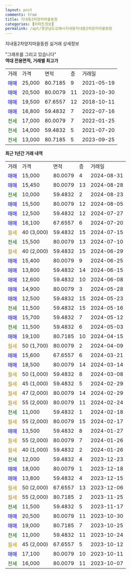 ```yaml
---
layout: post
comments: true
title: 지내동2차양지마을동원
categories: [아파트정보]
permalink: /apt/경상남도김해시지내동지내동2차양지마을동원
---
```


지내동2차양지마을동원 실거래 상세정보

<script type="text/javascript">
  google.charts.load('current', {'packages':['line', 'corechart']});
  google.charts.setOnLoadCallback(drawChart);

  function drawChart() {
    var data = new google.visualization.DataTable();
    data.addColumn('date', '거래일');
    data.addColumn('number', "매매");
    data.addColumn('number', "전세");
    data.addColumn('number', "전매");

    data.addRows([[new Date(Date.parse("2024-08-31")), 15000, null, null], [new Date(Date.parse("2024-08-28")), 15450, null, null], [new Date(Date.parse("2024-08-23")), null, 10000, null], [new Date(Date.parse("2024-08-05")), 15500, null, null], [new Date(Date.parse("2024-07-27")), 12500, null, null], [new Date(Date.parse("2024-07-20")), 16100, null, null], [new Date(Date.parse("2024-07-15")), null, null, null], [new Date(Date.parse("2024-07-10")), null, 15500, null], [new Date(Date.parse("2024-06-29")), null, null, null], [new Date(Date.parse("2024-06-25")), 15400, null, null], [new Date(Date.parse("2024-06-15")), 13800, null, null], [new Date(Date.parse("2024-06-08")), 12600, null, null], [new Date(Date.parse("2024-05-28")), 14900, null, null], [new Date(Date.parse("2024-05-23")), 12500, null, null], [new Date(Date.parse("2024-05-16")), null, 11500, null], [new Date(Date.parse("2024-05-12")), 15700, null, null], [new Date(Date.parse("2024-05-03")), null, 11500, null], [new Date(Date.parse("2024-04-15")), 19100, null, null], [new Date(Date.parse("2024-04-09")), null, null, null], [new Date(Date.parse("2024-03-21")), 15600, null, null], [new Date(Date.parse("2024-03-14")), 18500, null, null], [new Date(Date.parse("2024-03-08")), null, null, null], [new Date(Date.parse("2024-02-29")), null, null, null], [new Date(Date.parse("2024-02-29")), null, null, null], [new Date(Date.parse("2024-02-24")), null, null, null], [new Date(Date.parse("2024-02-18")), null, 11000, null], [new Date(Date.parse("2024-02-17")), null, null, null], [new Date(Date.parse("2024-01-27")), 13500, null, null], [new Date(Date.parse("2024-01-26")), null, null, null], [new Date(Date.parse("2024-01-26")), null, null, null], [new Date(Date.parse("2023-12-23")), null, 12000, null], [new Date(Date.parse("2023-12-18")), 18000, null, null], [new Date(Date.parse("2023-12-15")), 13800, null, null], [new Date(Date.parse("2023-12-06")), null, null, null], [new Date(Date.parse("2023-11-25")), null, null, null], [new Date(Date.parse("2023-11-17")), null, 11500, null], [new Date(Date.parse("2023-10-30")), 20500, null, null], [new Date(Date.parse("2023-10-25")), 19000, null, null], [new Date(Date.parse("2023-10-24")), null, 11000, null], [new Date(Date.parse("2023-10-12")), null, null, null], [new Date(Date.parse("2023-10-11")), 17100, null, null], [new Date(Date.parse("2023-10-07")), null, 16000, null]]);

    var options = {
      hAxis: {
        format: 'yyyy/MM/dd'
      },    
      lineWidth: 0,
      pointsVisible: true,    
      title: '최근 1년간 유형별 실거래가 분포',
      legend: { position: 'bottom' }
    };

    var formatter = new google.visualization.NumberFormat({pattern:'###,###'} );
    formatter.format(data, 1);
    formatter.format(data, 2);
    
    setTimeout(function() {
        var chart = new google.visualization.LineChart(document.getElementById('columnchart_material'));
        chart.draw(data, (options));
        document.getElementById('loading').style.display = 'none';
    }, 200);
  }
</script>


<div id="loading" style="z-index:20; display: block; margin-left: 0px">"그래프를 그리고 있습니다"</div>
<div id="columnchart_material" style="width: 95%; margin-left: 0px; display: block"></div>
<!-- contents start -->
<b>역대 전용면적, 거래별 최고가</b>
<table class="sortable">
    <tr>
      <td>거래</td>
      <td>가격</td>
      <td>면적</td>
      <td>층</td>
      <td>거래일</td>
    </tr>
        <tr>
          <td><a style="color: blue">매매</a></td>
          <td>25,000</td>
          <td>80.7185</td>
          <td>9</td>
          <td>2021-05-19</td>
        </tr>            <tr>
          <td><a style="color: blue">매매</a></td>
          <td>20,500</td>
          <td>80.0079</td>
          <td>11</td>
          <td>2023-10-30</td>
        </tr>            <tr>
          <td><a style="color: blue">매매</a></td>
          <td>19,500</td>
          <td>67.6557</td>
          <td>12</td>
          <td>2018-10-11</td>
        </tr>            <tr>
          <td><a style="color: blue">매매</a></td>
          <td>16,800</td>
          <td>59.4832</td>
          <td>7</td>
          <td>2022-07-16</td>
        </tr>        
        <tr>
              <td><a style="color: darkgreen">전세</a></td>
              <td>17,000</td>
              <td>80.0079</td>
              <td>7</td>
              <td>2022-01-25</td>
            </tr>            <tr>
              <td><a style="color: darkgreen">전세</a></td>
              <td>14,000</td>
              <td>59.4832</td>
              <td>5</td>
              <td>2021-07-20</td>
            </tr>            <tr>
              <td><a style="color: darkgreen">전세</a></td>
              <td>13,000</td>
              <td>80.7185</td>
              <td>5</td>
              <td>2023-09-25</td>
            </tr>        
    
</table>

<b>최근 1년간 거래 내역</b>

<table class="sortable">
    <tr>
      <td>거래</td>
      <td>가격</td>
      <td>면적</td>
      <td>층</td>
      <td>거래일</td>
    </tr>
    <tr>
      <td><a style="color: blue">매매</a></td>
      <td>15,000</td>
      <td>80.0079</td>
      <td>4</td>
      <td>2024-08-31</td>
    </tr>          <tr>
      <td><a style="color: blue">매매</a></td>
      <td>15,450</td>
      <td>80.0079</td>
      <td>13</td>
      <td>2024-08-28</td>
    </tr>          <tr>
      <td><a style="color: darkgreen">전세</a></td>
      <td>10,000</td>
      <td>59.4832</td>
      <td>2</td>
      <td>2024-08-23</td>
    </tr>          <tr>
      <td><a style="color: blue">매매</a></td>
      <td>15,500</td>
      <td>80.0079</td>
      <td>12</td>
      <td>2024-08-05</td>
    </tr>          <tr>
      <td><a style="color: blue">매매</a></td>
      <td>12,500</td>
      <td>59.4832</td>
      <td>12</td>
      <td>2024-07-27</td>
    </tr>          <tr>
      <td><a style="color: blue">매매</a></td>
      <td>16,100</td>
      <td>67.6557</td>
      <td>6</td>
      <td>2024-07-20</td>
    </tr>          <tr>
      <td><a style="color: darkgoldenrod">월세</a></td>
      <td>40 (3,000)</td>
      <td>59.4832</td>
      <td>15</td>
      <td>2024-07-15</td>
    </tr>          <tr>
      <td><a style="color: darkgreen">전세</a></td>
      <td>15,500</td>
      <td>80.0079</td>
      <td>13</td>
      <td>2024-07-10</td>
    </tr>          <tr>
      <td><a style="color: darkgoldenrod">월세</a></td>
      <td>40 (2,000)</td>
      <td>59.4832</td>
      <td>15</td>
      <td>2024-06-29</td>
    </tr>          <tr>
      <td><a style="color: blue">매매</a></td>
      <td>15,400</td>
      <td>80.0079</td>
      <td>9</td>
      <td>2024-06-25</td>
    </tr>          <tr>
      <td><a style="color: blue">매매</a></td>
      <td>13,800</td>
      <td>59.4832</td>
      <td>14</td>
      <td>2024-06-15</td>
    </tr>          <tr>
      <td><a style="color: blue">매매</a></td>
      <td>12,600</td>
      <td>59.4832</td>
      <td>10</td>
      <td>2024-06-08</td>
    </tr>          <tr>
      <td><a style="color: blue">매매</a></td>
      <td>14,900</td>
      <td>80.0079</td>
      <td>3</td>
      <td>2024-05-28</td>
    </tr>          <tr>
      <td><a style="color: blue">매매</a></td>
      <td>12,500</td>
      <td>59.4832</td>
      <td>15</td>
      <td>2024-05-23</td>
    </tr>          <tr>
      <td><a style="color: darkgreen">전세</a></td>
      <td>11,500</td>
      <td>59.4832</td>
      <td>15</td>
      <td>2024-05-16</td>
    </tr>          <tr>
      <td><a style="color: blue">매매</a></td>
      <td>15,700</td>
      <td>59.4832</td>
      <td>7</td>
      <td>2024-05-12</td>
    </tr>          <tr>
      <td><a style="color: darkgreen">전세</a></td>
      <td>11,500</td>
      <td>59.4832</td>
      <td>6</td>
      <td>2024-05-03</td>
    </tr>          <tr>
      <td><a style="color: blue">매매</a></td>
      <td>19,100</td>
      <td>80.7185</td>
      <td>10</td>
      <td>2024-04-15</td>
    </tr>          <tr>
      <td><a style="color: darkgoldenrod">월세</a></td>
      <td>50 (1,700)</td>
      <td>80.0079</td>
      <td>2</td>
      <td>2024-04-09</td>
    </tr>          <tr>
      <td><a style="color: blue">매매</a></td>
      <td>15,600</td>
      <td>67.6557</td>
      <td>6</td>
      <td>2024-03-21</td>
    </tr>          <tr>
      <td><a style="color: blue">매매</a></td>
      <td>18,500</td>
      <td>80.0079</td>
      <td>14</td>
      <td>2024-03-14</td>
    </tr>          <tr>
      <td><a style="color: darkgoldenrod">월세</a></td>
      <td>50 (1,000)</td>
      <td>59.4832</td>
      <td>8</td>
      <td>2024-03-08</td>
    </tr>          <tr>
      <td><a style="color: darkgoldenrod">월세</a></td>
      <td>45 (1,000)</td>
      <td>59.4832</td>
      <td>5</td>
      <td>2024-02-29</td>
    </tr>          <tr>
      <td><a style="color: darkgoldenrod">월세</a></td>
      <td>47 (2,000)</td>
      <td>80.0079</td>
      <td>14</td>
      <td>2024-02-29</td>
    </tr>          <tr>
      <td><a style="color: darkgoldenrod">월세</a></td>
      <td>55 (2,000)</td>
      <td>80.0079</td>
      <td>11</td>
      <td>2024-02-24</td>
    </tr>          <tr>
      <td><a style="color: darkgreen">전세</a></td>
      <td>11,000</td>
      <td>59.4832</td>
      <td>1</td>
      <td>2024-02-18</td>
    </tr>          <tr>
      <td><a style="color: darkgoldenrod">월세</a></td>
      <td>55 (2,000)</td>
      <td>80.0079</td>
      <td>15</td>
      <td>2024-02-17</td>
    </tr>          <tr>
      <td><a style="color: blue">매매</a></td>
      <td>13,500</td>
      <td>59.4832</td>
      <td>8</td>
      <td>2024-01-27</td>
    </tr>          <tr>
      <td><a style="color: darkgoldenrod">월세</a></td>
      <td>55 (2,000)</td>
      <td>80.0079</td>
      <td>7</td>
      <td>2024-01-26</td>
    </tr>          <tr>
      <td><a style="color: darkgoldenrod">월세</a></td>
      <td>40 (1,000)</td>
      <td>59.4832</td>
      <td>2</td>
      <td>2024-01-26</td>
    </tr>          <tr>
      <td><a style="color: darkgreen">전세</a></td>
      <td>12,000</td>
      <td>59.4832</td>
      <td>4</td>
      <td>2023-12-23</td>
    </tr>          <tr>
      <td><a style="color: blue">매매</a></td>
      <td>18,000</td>
      <td>80.0079</td>
      <td>1</td>
      <td>2023-12-18</td>
    </tr>          <tr>
      <td><a style="color: blue">매매</a></td>
      <td>13,800</td>
      <td>59.4832</td>
      <td>4</td>
      <td>2023-12-15</td>
    </tr>          <tr>
      <td><a style="color: darkgoldenrod">월세</a></td>
      <td>50 (2,000)</td>
      <td>67.6557</td>
      <td>13</td>
      <td>2023-12-06</td>
    </tr>          <tr>
      <td><a style="color: darkgoldenrod">월세</a></td>
      <td>55 (2,000)</td>
      <td>80.7185</td>
      <td>2</td>
      <td>2023-11-25</td>
    </tr>          <tr>
      <td><a style="color: darkgreen">전세</a></td>
      <td>11,500</td>
      <td>59.4832</td>
      <td>5</td>
      <td>2023-11-17</td>
    </tr>          <tr>
      <td><a style="color: blue">매매</a></td>
      <td>20,500</td>
      <td>80.0079</td>
      <td>11</td>
      <td>2023-10-30</td>
    </tr>          <tr>
      <td><a style="color: blue">매매</a></td>
      <td>19,000</td>
      <td>80.7185</td>
      <td>7</td>
      <td>2023-10-25</td>
    </tr>          <tr>
      <td><a style="color: darkgreen">전세</a></td>
      <td>11,000</td>
      <td>59.4832</td>
      <td>11</td>
      <td>2023-10-24</td>
    </tr>          <tr>
      <td><a style="color: darkgoldenrod">월세</a></td>
      <td>45 (2,000)</td>
      <td>67.6557</td>
      <td>5</td>
      <td>2023-10-12</td>
    </tr>          <tr>
      <td><a style="color: blue">매매</a></td>
      <td>17,100</td>
      <td>80.0079</td>
      <td>10</td>
      <td>2023-10-11</td>
    </tr>          <tr>
      <td><a style="color: darkgreen">전세</a></td>
      <td>16,000</td>
      <td>80.0079</td>
      <td>11</td>
      <td>2023-10-07</td>
    </tr>      </table>
<!-- contents end -->    

